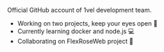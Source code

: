 Official GitHub account of 1vel development team.
- Working on two projects, keep your eyes open 👀
- Currently learning docker and node.js 💻
- Collaborating on FlexRoseWeb project 💞️

<!---
📫
1vel/1vel is a ✨ special ✨ repository because its `README.md` (this file) appears on your GitHub profile.
You can click the Preview link to take a look at your changes.
--->
